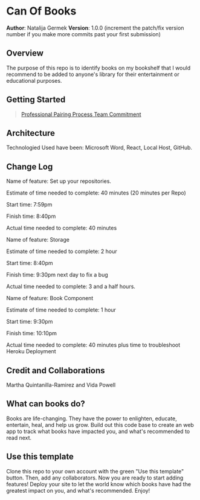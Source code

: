 # Can Of Books

**Author**: Natalija Germek
**Version**: 1.0.0 (increment the patch/fix version number if you make more commits past your first submission)

## Overview

The purpose of this repo is to identify books on my bookshelf that I would recommend to be added to anyone's library for their entertainment or educational purposes.

## Getting Started

> [Professional Pairing Process Team Commitment](https://docs.google.com/document/d/15Af29g3gff3jWA2Yl0nopn2uPO59OhwrVcDkxvl2714/edit)

## Architecture

Technologied Used have been: Microsoft Word, React, Local Host, GitHub.

<!-- Provide a detailed description of the application design. What technologies (languages, libraries, etc) you're using, and any other relevant design information. -->

## Change Log
<!-- Use this area to document the iterative changes made to your application as each feature is successfully implemented. Use time stamps. Here's an example:

01-01-2001 4:59pm - Application now has a fully-functional express server, with a GET route for the location resource. -->

Name of feature: Set up your repositories.

Estimate of time needed to complete: 40 minutes (20 minutes per Repo)

Start time: 7:59pm

Finish time: 8:40pm

Actual time needed to complete: 40 minutes

Name of feature: Storage

Estimate of time needed to complete: 2 hour

Start time: 8:40pm

Finish time: 9:30pm next day to fix a bug

Actual time needed to complete: 3 and a half hours.

Name of feature: Book Component

Estimate of time needed to complete: 1 hour

Start time: 9:30pm

Finish time: 10:10pm

Actual time needed to complete: 40 minutes plus time to troubleshoot Heroku Deployment

## Credit and Collaborations

Martha Quintanilla-Ramirez and Vida Powell

## What can books do?

Books are life-changing. They have the power to enlighten, educate, entertain, heal, and help us grow. Build out this code base to create an web app to track what books have impacted you, and what's recommended to read next.

## Use this template

Clone this repo to your own account with the green "Use this template" button. Then, add any collaborators. Now you are ready to start adding features! Deploy your site to let the world know which books have had the greatest impact on you, and what's recommended. Enjoy!
